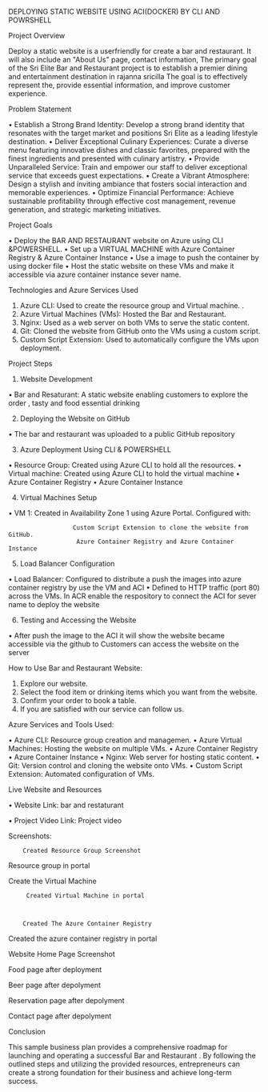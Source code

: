   DEPLOYING  STATIC  WEBSITE   USING ACI(DOCKER)  BY CLI AND POWRSHELL
 
Project Overview 
 
Deploy a static website is a userfriendly for create a bar and restaurant. It will also include an "About Us" page, contact information, The primary goal of the Sri Elite Bar and Restaurant project is to establish a premier dining and entertainment destination in rajanna sricilla  The goal is to effectively represent the, provide essential information, and improve customer experience. 
 
Problem Statement 
 
•  Establish a Strong Brand Identity: Develop a strong brand identity that resonates with the target market and positions Sri Elite as a leading lifestyle destination. 
•  Deliver Exceptional Culinary Experiences: Curate a diverse menu featuring innovative dishes and classic favorites, prepared with the finest ingredients and presented with culinary artistry. 
•  Provide Unparalleled Service: Train and empower our staff to deliver exceptional service that exceeds guest expectations. 
•  Create a Vibrant Atmosphere: Design a stylish and inviting ambiance that fosters social interaction and memorable experiences. 
•  Optimize Financial Performance: Achieve sustainable profitability through effective cost management, revenue generation, and strategic marketing initiatives.
 
Project Goals 
 
•	Deploy the BAR AND RESTAURANT website on Azure using CLI &POWERSHELL. 
•	Set up a VIRTUAL MACHINE with Azure Container Registry & Azure Container Instance
•	Use a  image to push the container by using docker file
•	Host the static website on these VMs and make it accessible via azure container instance sever name. 
 
Technologies and Azure Services Used 
 
1.	Azure CLI: Used to create the resource group and Virtual machine. . 
2.	Azure Virtual Machines (VMs): Hosted the Bar and Restaurant. 
3.	Nginx: Used as a web server on both VMs to serve the static content. 
4.	Git: Cloned the website from GitHub onto the VMs using a custom script. 
5.	Custom Script Extension: Used to automatically configure the VMs upon deployment. 
 
 
 
 
Project Steps 
 
1.	Website Development 
 
•	Bar and Resaturant: A static website enabling customers to explore the order , tasty and food essential drinking
 
2.	Deploying the Website on GitHub 
 
•	The bar and restaurant was uploaded to a public GitHub repository 
 
3.	Azure Deployment Using CLI & POWERSHELL
 
•	Resource Group: Created using Azure CLI to hold all the resources. 
•	Virtual machine: Created using Azure CLI to hold the virtual machine
•	Azure Container Registry
•	Azure Container Instance
   
4.	Virtual Machines Setup 
 
•	VM 1: Created in Availability Zone 1 using Azure Portal. Configured with: 

                      Custom Script Extension to clone the website from GitHub. 
                       Azure Container Registry and Azure Container Instance 
 
5.	Load Balancer Configuration 
 
•	Load Balancer: Configured to distribute a push the images into azure container registry by use the VM and ACI 
•	 Defined to  HTTP traffic (port 80) across the VMs. 
In ACR enable the respository to connect the ACI for sever name to deploy the website 
 
6.	Testing and Accessing the Website 
 
•	After push the image to the ACI  it will show the website became accessible via the github to  Customers can access the website on the server 
 






How to Use Bar and Restaurant Website: 
 
1.	Explore our website. 
2.	Select the food item  or drinking items which you want from the website. 
3.	Confirm your order to book a table. 
4.	If you are satisfied with our service can follow us. 
 
Azure Services and Tools Used: 
 
•	Azure CLI: Resource group creation and managemen. 
•	Azure Virtual Machines: Hosting the website on multiple VMs. 
•	Azure Container Registry
•	Azure Container Instance 
•	Nginx: Web server for hosting static content. 
•	Git: Version control and cloning the website onto VMs. 
•	Custom Script Extension: Automated configuration of VMs. 
 
Live Website and Resources 
 
•	Website Link: bar and restaturant
 
•	Project Video Link: Project video 
 
Screenshots: 


        Created Resource Group Screenshot
            

Resource group in portal
 
 
       
   Create the Virtual Machine
  
 
         
         Created Virtual Machine in portal
 
   
       
        Created The Azure Container Registry


 


 


 Created the azure container registry in portal

 
























 Website Home Page Screenshot 
   
  
  


 Food page after deployment
    
 
  Beer page after depolyment
  
 
         


  Reservation page after depolyment
 
  
       

Contact page after depolyment
 
  
 
 
 
 
 
Conclusion 
 
This sample business plan provides a comprehensive roadmap for launching and operating a successful Bar and Restaurant . By following the outlined steps and utilizing the provided resources, entrepreneurs can create a strong foundation for their business and achieve long-term success. 
 
 
 
